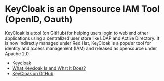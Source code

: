 # KeyCloak is an Opensource IAM Tool (OpenID, Oauth)

KeyCloak is a tool (on GitHub) for helping users login to web and other
applications using a centralized user store like LDAP and Active
Directory. It is now indirectly managed under Red Hat, KeyCloak is a
popular tool for identity and access management (IAM) and released as
opensource under Apache 2.0.

* [Keycloak](https://www.keycloak.org/)
* [What Keycloak Is and What It Does?](https://dzone.com/articles/what-is-keycloak-and-when-it-may-help-you)
* [KeyCloak on GitHub](https://github.com/keycloak/keycloak)
